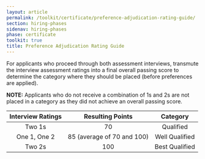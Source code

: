 ```yaml
---
layout: article
permalink: /toolkit/certificate/preference-adjudication-rating-guide/
section: hiring-phases
sidenav: hiring-phases
phase: certificate
toolkit: true
title: Preference Adjudication Rating Guide
---
```


For applicants who proceed through both assessment interviews, transmute the interview assessment ratings into a final overall passing score to determine the category where they should be placed (before preferences are applied).

**NOTE:** Applicants who do not receive a combination of 1s and 2s are not placed in a category as they did not achieve an overall passing score.

| Interview Ratings | Resulting Points | Category |
|:---:|:---:|:---:|
| Two 1s | 70 | Qualified |
| One 1, One 2 | 85 (average of 70 and 100) | Well Qualified |
| Two 2s | 100 | Best Qualified |
